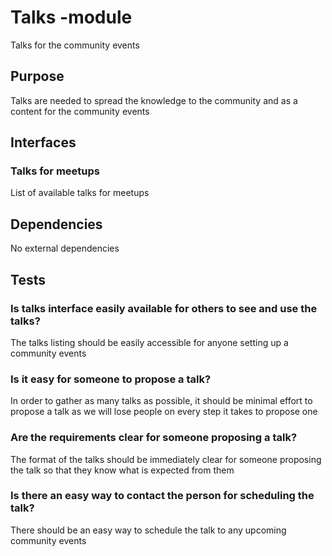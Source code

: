 # Talks -module

Talks for the community events

## Purpose

Talks are needed to spread the knowledge to the community and as a content for the community events

## Interfaces

### Talks for meetups

List of available talks for meetups

## Dependencies

No external dependencies

## Tests

### Is talks interface easily available for others to see and use the talks?

The talks listing should be easily accessible for anyone setting up a community events

### Is it easy for someone to propose a talk?

In order to gather as many talks as possible, it should be minimal effort to propose a talk as we
will lose people on every step it takes to propose one

### Are the requirements clear for someone proposing a talk?

The format of the talks should be immediately clear for someone proposing the talk so that they know
what is expected from them

### Is there an easy way to contact the person for scheduling the talk?

There should be an easy way to schedule the talk to any upcoming community events
